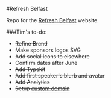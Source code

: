 #Refresh Belfast

Repo for the [Refresh Belfast](http://refreshbelfast.com/) website.

###Tim's to-do:

+ ~~Refine Brand~~
+ Make sponsors logos SVG
+ ~~Add social icons to elsewhere~~
+ Confirm dates after June
+ ~~Add Typekit~~
+ ~~Add first speaker's blurb and avatar~~
+ ~~Add Analytics~~
+ ~~Setup [custom domain](https://help.github.com/articles/setting-up-a-custom-domain-with-github-pages)~~
